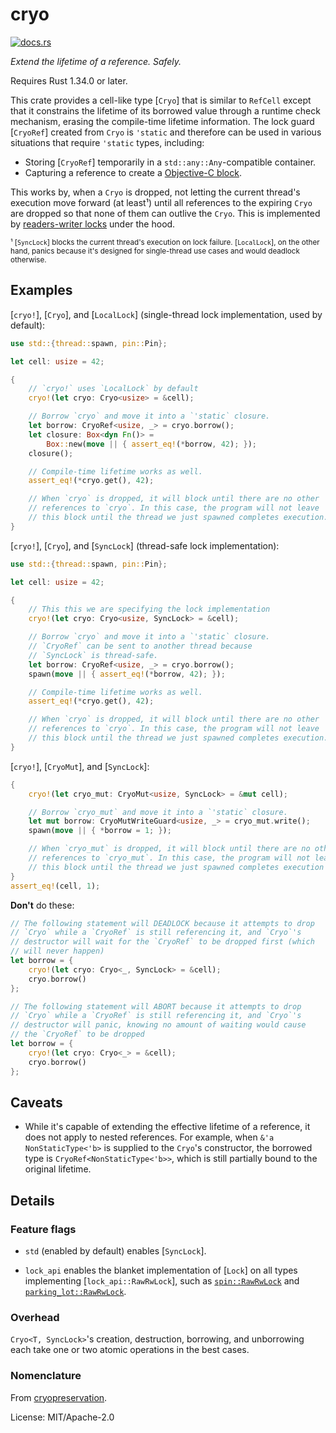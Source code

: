 # cryo

[<img src="https://docs.rs/cryo/badge.svg" alt="docs.rs">](https://docs.rs/cryo/)

*Extend the lifetime of a reference. Safely.*

Requires Rust 1.34.0 or later.

This crate provides a cell-like type [`Cryo`] that is similar to `RefCell`
except that it constrains the lifetime of its borrowed value
through a runtime check mechanism, erasing the compile-time lifetime
information. The lock guard [`CryoRef`] created from `Cryo` is
`'static` and therefore can be used in various situations that require
`'static` types, including:

 - Storing [`CryoRef`] temporarily in a `std::any::Any`-compatible container.
 - Capturing a reference to create a [Objective-C block](https://crates.io/crates/block).

This works by, when a `Cryo` is dropped, not letting the current thread's
execution move forward (at least¹) until all references to the expiring
`Cryo` are dropped so that none of them can outlive the `Cryo`.
This is implemented by [readers-writer locks] under the hood.

[readers-writer locks]: https://en.wikipedia.org/wiki/Readers–writer_lock

<sub>¹ [`SyncLock`] blocks the current thread's execution on lock failure.
[`LocalLock`], on the other hand, panics because it's designed for
single-thread use cases and would deadlock otherwise.</sub>

## Examples

[`cryo!`], [`Cryo`], and [`LocalLock`] (single-thread lock
implementation, used by default):

```rust
use std::{thread::spawn, pin::Pin};

let cell: usize = 42;

{
    // `cryo!` uses `LocalLock` by default
    cryo!(let cryo: Cryo<usize> = &cell);

    // Borrow `cryo` and move it into a `'static` closure.
    let borrow: CryoRef<usize, _> = cryo.borrow();
    let closure: Box<dyn Fn()> =
        Box::new(move || { assert_eq!(*borrow, 42); });
    closure();

    // Compile-time lifetime works as well.
    assert_eq!(*cryo.get(), 42);

    // When `cryo` is dropped, it will block until there are no other
    // references to `cryo`. In this case, the program will not leave
    // this block until the thread we just spawned completes execution.
}
```

[`cryo!`], [`Cryo`], and [`SyncLock`] (thread-safe lock implementation):

```rust
use std::{thread::spawn, pin::Pin};

let cell: usize = 42;

{
    // This this we are specifying the lock implementation
    cryo!(let cryo: Cryo<usize, SyncLock> = &cell);

    // Borrow `cryo` and move it into a `'static` closure.
    // `CryoRef` can be sent to another thread because
    // `SyncLock` is thread-safe.
    let borrow: CryoRef<usize, _> = cryo.borrow();
    spawn(move || { assert_eq!(*borrow, 42); });

    // Compile-time lifetime works as well.
    assert_eq!(*cryo.get(), 42);

    // When `cryo` is dropped, it will block until there are no other
    // references to `cryo`. In this case, the program will not leave
    // this block until the thread we just spawned completes execution.
}
```

[`cryo!`], [`CryoMut`], and [`SyncLock`]:

```rust
{
    cryo!(let cryo_mut: CryoMut<usize, SyncLock> = &mut cell);

    // Borrow `cryo_mut` and move it into a `'static` closure.
    let mut borrow: CryoMutWriteGuard<usize, _> = cryo_mut.write();
    spawn(move || { *borrow = 1; });

    // When `cryo_mut` is dropped, it will block until there are no other
    // references to `cryo_mut`. In this case, the program will not leave
    // this block until the thread we just spawned completes execution
}
assert_eq!(cell, 1);
```

**Don't** do these:

```rust
// The following statement will DEADLOCK because it attempts to drop
// `Cryo` while a `CryoRef` is still referencing it, and `Cryo`'s
// destructor will wait for the `CryoRef` to be dropped first (which
// will never happen)
let borrow = {
    cryo!(let cryo: Cryo<_, SyncLock> = &cell);
    cryo.borrow()
};
```

```rust
// The following statement will ABORT because it attempts to drop
// `Cryo` while a `CryoRef` is still referencing it, and `Cryo`'s
// destructor will panic, knowing no amount of waiting would cause
// the `CryoRef` to be dropped
let borrow = {
    cryo!(let cryo: Cryo<_> = &cell);
    cryo.borrow()
};
```

## Caveats

- While it's capable of extending the effective lifetime of a reference,
  it does not apply to nested references. For example, when
  `&'a NonStaticType<'b>` is supplied to the `Cryo`'s constructor, the
  borrowed type is `CryoRef<NonStaticType<'b>>`, which is still partially
  bound to the original lifetime.

## Details

### Feature flags

 - `std` (enabled by default) enables [`SyncLock`].

 - `lock_api` enables the blanket implementation of [`Lock`] on
   all types implementing [`lock_api::RawRwLock`], such as
   [`spin::RawRwLock`] and [`parking_lot::RawRwLock`].

[`spin::RawRwLock`]: https://docs.rs/spin/0.9.0/spin/type.RwLock.html
[`parking_lot::RawRwLock`]: https://docs.rs/parking_lot/0.11.1/parking_lot/struct.RawRwLock.html

### Overhead

`Cryo<T, SyncLock>`'s creation, destruction, borrowing, and unborrowing
each take one or two atomic operations in the best cases.

### Nomenclature

From [cryopreservation](https://en.wikipedia.org/wiki/Cryopreservation).


License: MIT/Apache-2.0

